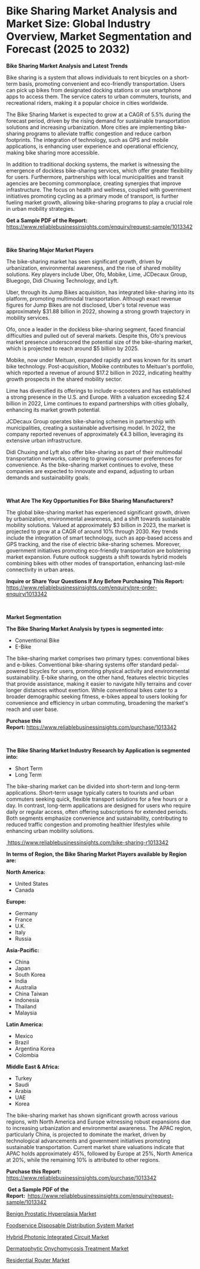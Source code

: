 <p><h1>Bike Sharing Market Analysis and Market Size: Global Industry Overview, Market Segmentation and Forecast (2025 to 2032)</h1></p><p><strong>Bike Sharing Market Analysis and Latest Trends</strong></p>
<p><p>Bike sharing is a system that allows individuals to rent bicycles on a short-term basis, promoting convenient and eco-friendly transportation. Users can pick up bikes from designated docking stations or use smartphone apps to access them. The service caters to urban commuters, tourists, and recreational riders, making it a popular choice in cities worldwide.</p><p>The Bike Sharing Market is expected to grow at a CAGR of 5.5% during the forecast period, driven by the rising demand for sustainable transportation solutions and increasing urbanization. More cities are implementing bike-sharing programs to alleviate traffic congestion and reduce carbon footprints. The integration of technology, such as GPS and mobile applications, is enhancing user experience and operational efficiency, making bike sharing more accessible.</p><p>In addition to traditional docking systems, the market is witnessing the emergence of dockless bike-sharing services, which offer greater flexibility for users. Furthermore, partnerships with local municipalities and transit agencies are becoming commonplace, creating synergies that improve infrastructure. The focus on health and wellness, coupled with government initiatives promoting cycling as a primary mode of transport, is further fueling market growth, allowing bike-sharing programs to play a crucial role in urban mobility strategies.</p></p>
<p><strong>Get a Sample PDF of the Report:&nbsp;</strong> <a href="https://www.reliablebusinessinsights.com/enquiry/request-sample/1013342?utm_campaign=950&utm_medium=2&utm_source=Github&utm_content=ia&utm_term=06032025&utm_id=bike-sharing">https://www.reliablebusinessinsights.com/enquiry/request-sample/1013342</a></p>
<p>&nbsp;</p>
<p><strong>Bike Sharing Major Market Players</strong></p>
<p><p>The bike-sharing market has seen significant growth, driven by urbanization, environmental awareness, and the rise of shared mobility solutions. Key players include Uber, Ofo, Mobike, Lime, JCDecaux Group, Bluegogo, Didi Chuxing Technology, and Lyft.</p><p>Uber, through its Jump Bikes acquisition, has integrated bike-sharing into its platform, promoting multimodal transportation. Although exact revenue figures for Jump Bikes are not disclosed, Uber's total revenue was approximately $31.88 billion in 2022, showing a strong growth trajectory in mobility services.</p><p>Ofo, once a leader in the dockless bike-sharing segment, faced financial difficulties and pulled out of several markets. Despite this, Ofo's previous market presence underscored the potential size of the bike-sharing market, which is projected to reach around $5 billion by 2025.</p><p>Mobike, now under Meituan, expanded rapidly and was known for its smart bike technology. Post-acquisition, Mobike contributes to Meituan's portfolio, which reported a revenue of around $17.2 billion in 2022, indicating healthy growth prospects in the shared mobility sector.</p><p>Lime has diversified its offerings to include e-scooters and has established a strong presence in the U.S. and Europe. With a valuation exceeding $2.4 billion in 2022, Lime continues to expand partnerships with cities globally, enhancing its market growth potential.</p><p>JCDecaux Group operates bike-sharing schemes in partnership with municipalities, creating a sustainable advertising model. In 2022, the company reported revenues of approximately €4.3 billion, leveraging its extensive urban infrastructure.</p><p>Didi Chuxing and Lyft also offer bike-sharing as part of their multimodal transportation networks, catering to growing consumer preferences for convenience. As the bike-sharing market continues to evolve, these companies are expected to innovate and expand, adjusting to urban demands and sustainability goals.</p></p>
<p>&nbsp;</p>
<p><strong>What Are The Key Opportunities For Bike Sharing Manufacturers?</strong></p>
<p><p>The global bike-sharing market has experienced significant growth, driven by urbanization, environmental awareness, and a shift towards sustainable mobility solutions. Valued at approximately $3 billion in 2023, the market is projected to grow at a CAGR of around 10% through 2030. Key trends include the integration of smart technology, such as app-based access and GPS tracking, and the rise of electric bike-sharing schemes. Moreover, government initiatives promoting eco-friendly transportation are bolstering market expansion. Future outlook suggests a shift towards hybrid models combining bikes with other modes of transportation, enhancing last-mile connectivity in urban areas.</p></p>
<p><strong>Inquire or Share Your Questions If Any Before Purchasing This Report:</strong> <a href="https://www.reliablebusinessinsights.com/enquiry/pre-order-enquiry/1013342?utm_campaign=950&utm_medium=2&utm_source=Github&utm_content=ia&utm_term=06032025&utm_id=bike-sharing">https://www.reliablebusinessinsights.com/enquiry/pre-order-enquiry/1013342</a></p>
<p>&nbsp;</p>
<p><strong>Market Segmentation</strong></p>
<p><strong>The Bike Sharing Market Analysis by types is segmented into:</strong></p>
<p><ul><li>Conventional Bike</li><li>E-Bike</li></ul></p>
<p><p>The bike-sharing market comprises two primary types: conventional bikes and e-bikes. Conventional bike-sharing systems offer standard pedal-powered bicycles for users, promoting physical activity and environmental sustainability. E-bike sharing, on the other hand, features electric bicycles that provide assistance, making it easier to navigate hilly terrains and cover longer distances without exertion. While conventional bikes cater to a broader demographic seeking fitness, e-bikes appeal to users looking for convenience and efficiency in urban commuting, broadening the market's reach and user base.</p></p>
<p><strong>Purchase this Report:&nbsp;</strong><a href="https://www.reliablebusinessinsights.com/purchase/1013342?utm_campaign=950&utm_medium=2&utm_source=Github&utm_content=ia&utm_term=06032025&utm_id=bike-sharing">https://www.reliablebusinessinsights.com/purchase/1013342</a></p>
<p>&nbsp;</p>
<p><strong>The Bike Sharing Market Industry Research by Application is segmented into:</strong></p>
<p><ul><li>Short Term</li><li>Long Term</li></ul></p>
<p><p>The bike-sharing market can be divided into short-term and long-term applications. Short-term usage typically caters to tourists and urban commuters seeking quick, flexible transport solutions for a few hours or a day. In contrast, long-term applications are designed for users who require daily or regular access, often offering subscriptions for extended periods. Both segments emphasize convenience and sustainability, contributing to reduced traffic congestion and promoting healthier lifestyles while enhancing urban mobility solutions.</p></p>
<p><a href="https://www.reliablebusinessinsights.com/bike-sharing-r1013342?utm_campaign=950&utm_medium=2&utm_source=Github&utm_content=ia&utm_term=06032025&utm_id=bike-sharing">&nbsp;https://www.reliablebusinessinsights.com/bike-sharing-r1013342</a></p>
<p><strong>In terms of Region, the Bike Sharing Market Players available by Region are:</strong></p>
<p>
    <p> <strong> North America: </strong>
        <ul>
            <li>United States</li>
            <li>Canada</li>
        </ul>
        </p> 
    <p> <strong> Europe: </strong>
        <ul>
            <li>Germany</li>
            <li>France</li>
            <li>U.K.</li>
            <li>Italy</li>
            <li>Russia</li>
        </ul>
        </p> 
    <p> <strong> Asia-Pacific: </strong>
        <ul>
            <li>China</li>
            <li>Japan</li>
            <li>South Korea</li>
            <li>India</li>
            <li>Australia</li>
            <li>China Taiwan</li>
            <li>Indonesia</li>
            <li>Thailand</li>
            <li>Malaysia</li>
        </ul>
        </p> 
    <p> <strong> Latin America: </strong>
        <ul>
            <li>Mexico</li>
            <li>Brazil</li>
            <li>Argentina Korea</li>
            <li>Colombia</li>
        </ul>
        </p> 
    <p> <strong> Middle East & Africa: </strong>
        <ul>
            <li>Turkey</li>
            <li>Saudi</li>
            <li>Arabia</li>
            <li>UAE</li>
            <li>Korea</li>
        </ul>
    </p>
    </p>
<p><p>The bike-sharing market has shown significant growth across various regions, with North America and Europe witnessing robust expansions due to increasing urbanization and environmental awareness. The APAC region, particularly China, is projected to dominate the market, driven by technological advancements and government initiatives promoting sustainable transportation. Current market share valuations indicate that APAC holds approximately 45%, followed by Europe at 25%, North America at 20%, while the remaining 10% is attributed to other regions.</p></p>
<p><strong>Purchase this Report: </strong><a href="https://www.reliablebusinessinsights.com/purchase/1013342?utm_campaign=950&utm_medium=2&utm_source=Github&utm_content=ia&utm_term=06032025&utm_id=bike-sharing">https://www.reliablebusinessinsights.com/purchase/1013342</a></p>
<p>&nbsp;<strong>Get a Sample PDF of the Report:&nbsp;&nbsp;</strong><a href="https://www.reliablebusinessinsights.com/enquiry/request-sample/1013342?utm_campaign=950&utm_medium=2&utm_source=Github&utm_content=ia&utm_term=06032025&utm_id=bike-sharing">https://www.reliablebusinessinsights.com/enquiry/request-sample/1013342</a></p>
<p><strong></strong></p>
<p><p><a href="https://github.com/catlowdarcys/Market-Research-Report-List-1/blob/main/benign-prostatic-hyperplasia-market.md?utm_campaign=950&utm_medium=2&utm_source=Github&utm_content=ia&utm_term=06032025&utm_id=bike-sharing">Benign Prostatic Hyperplasia Market</a></p><p><a href="https://github.com/stohllaackdw/Market-Research-Report-List-1/blob/main/foodservice-disposable-distribution-system-market.md?utm_campaign=950&utm_medium=2&utm_source=Github&utm_content=ia&utm_term=06032025&utm_id=bike-sharing">Foodservice Disposable Distribution System Market</a></p><p><a href="https://github.com/ridchycarlas/Market-Research-Report-List-1/blob/main/hybrid-photonic-integrated-circuit-market.md?utm_campaign=950&utm_medium=2&utm_source=Github&utm_content=ia&utm_term=06032025&utm_id=bike-sharing">Hybrid Photonic Integrated Circuit Market</a></p><p><a href="https://github.com/bramsklizas/Market-Research-Report-List-1/blob/main/dermatophytic-onychomycosis-treatment-market.md?utm_campaign=950&utm_medium=2&utm_source=Github&utm_content=ia&utm_term=06032025&utm_id=bike-sharing">Dermatophytic Onychomycosis Treatment Market</a></p><p><a href="https://github.com/fabinbuddygc/Market-Research-Report-List-1/blob/main/residential-router-market.md?utm_campaign=950&utm_medium=2&utm_source=Github&utm_content=ia&utm_term=06032025&utm_id=bike-sharing">Residential Router Market</a></p></p>